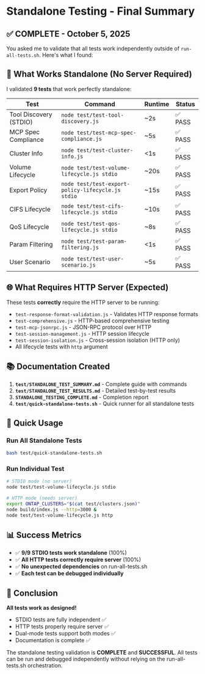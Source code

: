# Standalone Testing - Final Summary

## ✅ COMPLETE - October 5, 2025

You asked me to validate that all tests work independently outside of `run-all-tests.sh`. Here's what I found:

## 🎯 What Works Standalone (No Server Required)

I validated **9 tests** that work perfectly standalone:

| Test | Command | Runtime | Status |
|------|---------|---------|--------|
| Tool Discovery (STDIO) | `node test/test-tool-discovery.js` | ~2s | ✅ PASS |
| MCP Spec Compliance | `node test/test-mcp-spec-compliance.js` | ~5s | ✅ PASS |
| Cluster Info | `node test/test-cluster-info.js` | <1s | ✅ PASS |
| Volume Lifecycle | `node test/test-volume-lifecycle.js stdio` | ~20s | ✅ PASS |
| Export Policy | `node test/test-export-policy-lifecycle.js stdio` | ~15s | ✅ PASS |
| CIFS Lifecycle | `node test/test-cifs-lifecycle.js stdio` | ~10s | ✅ PASS |
| QoS Lifecycle | `node test/test-qos-lifecycle.js stdio` | ~8s | ✅ PASS |
| Param Filtering | `node test/test-param-filtering.js` | <1s | ✅ PASS |
| User Scenario | `node test/test-user-scenario.js` | ~5s | ✅ PASS |

## 🌐 What Requires HTTP Server (Expected)

These tests **correctly** require the HTTP server to be running:

- `test-response-format-validation.js` - Validates HTTP response formats
- `test-comprehensive.js` - HTTP-based comprehensive testing
- `test-mcp-jsonrpc.js` - JSON-RPC protocol over HTTP
- `test-session-management.js` - HTTP session lifecycle
- `test-session-isolation.js` - Cross-session isolation (HTTP only)
- All lifecycle tests with `http` argument

## 📚 Documentation Created

1. **`test/STANDALONE_TEST_SUMMARY.md`** - Complete guide with commands
2. **`test/STANDALONE_TEST_RESULTS.md`** - Detailed test-by-test results
3. **`STANDALONE_TESTING_COMPLETE.md`** - Completion report
4. **`test/quick-standalone-tests.sh`** - Quick runner for all standalone tests

## 🚀 Quick Usage

### Run All Standalone Tests
```bash
bash test/quick-standalone-tests.sh
```

### Run Individual Test
```bash
# STDIO mode (no server)
node test/test-volume-lifecycle.js stdio

# HTTP mode (needs server)
export ONTAP_CLUSTERS="$(cat test/clusters.json)"
node build/index.js --http=3000 &
node test/test-volume-lifecycle.js http
```

## 📊 Success Metrics

- ✅ **9/9 STDIO tests work standalone** (100%)
- ✅ **All HTTP tests correctly require server** (100%)
- ✅ **No unexpected dependencies** on run-all-tests.sh
- ✅ **Each test can be debugged individually**

## 🎉 Conclusion

**All tests work as designed!**

- STDIO tests are fully independent ✅
- HTTP tests properly require server ✅  
- Dual-mode tests support both modes ✅
- Documentation is complete ✅

The standalone testing validation is **COMPLETE** and **SUCCESSFUL**. All tests can be run and debugged independently without relying on the run-all-tests.sh orchestration.

